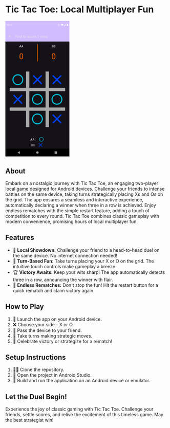 # Tic Tac Toe: Local Multiplayer Fun

<img src="/Screenshots/gameplay.png" alt="Gameplay Screenshot" width="200"/>

## About
Embark on a nostalgic journey with Tic Tac Toe, an engaging two-player local game designed for Android devices. Challenge your friends to intense battles on the same device, taking turns strategically placing Xs and Os on the grid. The app ensures a seamless and interactive experience, automatically declaring a winner when three in a row is achieved. Enjoy endless rematches with the simple restart feature, adding a touch of competition to every round. Tic Tac Toe combines classic gameplay with modern convenience, promising hours of local multiplayer fun.

## Features
- 🌟 **Local Showdown:** Challenge your friend to a head-to-head duel on the same device. No internet connection needed!
- 🔄 **Turn-Based Fun:** Take turns placing your X or O on the grid. The intuitive touch controls make gameplay a breeze.
- 🏆 **Victory Awaits:** Keep your wits sharp! The app automatically detects three in a row, announcing the winner with flair.
- 🔁 **Endless Rematches:** Don't stop the fun! Hit the restart button for a quick rematch and claim victory again.

## How to Play
1. 🚀 Launch the app on your Android device.
2. ❌ Choose your side - X or O.
3. 🤝 Pass the device to your friend.
4. 🔄 Take turns making strategic moves.
5. 🎉 Celebrate victory or strategize for a rematch!

## Setup Instructions
1. 🧑‍💻 Clone the repository.
2. 🚀 Open the project in Android Studio.
3. 📲 Build and run the application on an Android device or emulator.


## Let the Duel Begin!
Experience the joy of classic gaming with Tic Tac Toe. Challenge your friends, settle scores, and relive the excitement of this timeless game. May the best strategist win!
